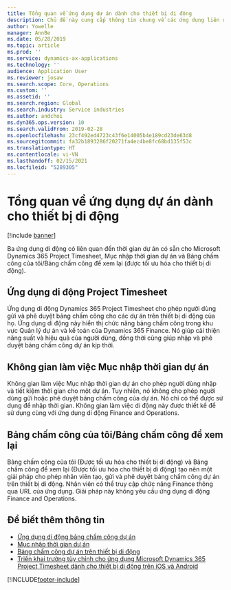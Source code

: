 ```yaml
---
title: Tổng quan về ứng dụng dự án dành cho thiết bị di động
description: Chủ đề này cung cấp thông tin chung về các ứng dụng liên quan đến thời gian của dự án cho Microsoft Dynamics 365 Project Timesheet, Mục nhập thời gian dự án và Bảng chấm công/Bảng chấm công của tôi trên thiết bị di động.
author: Yowelle
manager: AnnBe
ms.date: 05/28/2019
ms.topic: article
ms.prod: ''
ms.service: dynamics-ax-applications
ms.technology: ''
audience: Application User
ms.reviewer: josaw
ms.search.scope: Core, Operations
ms.custom: ''
ms.assetid: ''
ms.search.region: Global
ms.search.industry: Service industries
ms.author: andchoi
ms.dyn365.ops.version: 10
ms.search.validFrom: 2019-02-28
ms.openlocfilehash: 23cf492ed4723c43f6e14005b4e189cd23de63d8
ms.sourcegitcommit: fa32b1893286f20271fa4ec4be8fc68bd135f53c
ms.translationtype: HT
ms.contentlocale: vi-VN
ms.lasthandoff: 02/15/2021
ms.locfileid: "5289305"
---
```

# <a name="project-mobile-applications-overview"></a>Tổng quan về ứng dụng dự án dành cho thiết bị di động

[!include [banner](../includes/banner.md)]

Ba ứng dụng di động có liên quan đến thời gian dự án có sẵn cho Microsoft Dynamics 365 Project Timesheet, Mục nhập thời gian dự án và Bảng chấm công của tôi/Bảng chấm công để xem lại (được tối ưu hóa cho thiết bị di động).

## <a name="project-timesheet-mobile-app"></a>Ứng dụng di động Project Timesheet

Ứng dụng di động Dynamics 365 Project Timesheet cho phép người dùng gửi và phê duyệt bảng chấm công cho các dự án trên thiết bị di động của họ. Ứng dụng di động này hiển thị chức năng bảng chấm công trong khu vực Quản lý dự án và kế toán của Dynamics 365 Finance. Nó giúp cải thiện năng suất và hiệu quả của người dùng, đồng thời cũng giúp nhập và phê duyệt bảng chấm công dự án kịp thời.

## <a name="project-time-entry-workspace"></a>Không gian làm việc Mục nhập thời gian dự án

Không gian làm việc Mục nhập thời gian dự án cho phép người dùng nhập và tiết kiệm thời gian cho một dự án. Tuy nhiên, nó không cho phép người dùng gửi hoặc phê duyệt bảng chấm công của dự án. Nó chỉ có thể được sử dụng để nhập thời gian. Không gian làm việc di động này được thiết kế để sử dụng cùng với ứng dụng di động Finance and Operations.

## <a name="my-timesheetstimesheets-for-my-review"></a>Bảng chấm công của tôi/Bảng chấm công để xem lại

Bảng chấm công của tôi (Được tối ưu hóa cho thiết bị di động) và Bảng chấm công để xem lại (Được tối ưu hóa cho thiết bị di động) tạo nên một giải pháp cho phép nhân viên tạo, gửi và phê duyệt bảng chấm công dự án trên thiết bị di động. Nhân viên có thể truy cập chức năng Finance thông qua URL của ứng dụng. Giải pháp này không yêu cầu ứng dụng di động Finance and Operations.

## <a name="for-more-information"></a>Để biết thêm thông tin

- [Ứng dụng di động bảng chấm công dự án](project-timesheet.md)
- [Mục nhập thời gian dự án]( project-time-entry-mobile-workspace.md)
- [Bảng chấm công dự án trên thiết bị di động](Mobile-timesheets.md)
- [Triển khai trường tùy chỉnh cho ứng dụng Microsoft Dynamics 365 Project Timesheet dành cho thiết bị di động trên iOS và Android](custom-fields-mobile.md)


[!INCLUDE[footer-include](../includes/footer-banner.md)]